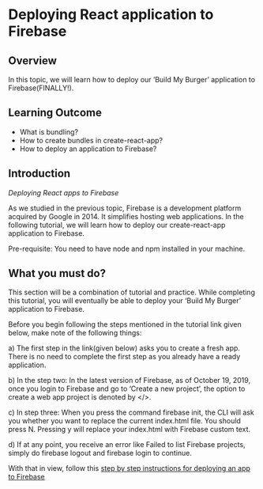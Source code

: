 # Deploying React application to Firebase

## Overview

In this topic, we will learn how to deploy our ‘Build My Burger’ application to Firebase(FINALLY!).

## Learning Outcome

- What is bundling?
- How to create bundles in create-react-app?
- How to deploy an application to Firebase?


## Introduction

*Deploying React apps to Firebase*

As we studied in the previous topic, Firebase is a development platform acquired by Google in 2014. It simplifies hosting web applications. In the following tutorial, we will learn how to deploy our create-react-app application to Firebase.

Pre-requisite: You need to have node and npm installed in your machine. 

## What you must do?

This section will be a combination of tutorial and practice. While completing this tutorial, you will eventually be able to deploy your ‘Build My Burger’ application to Firebase.

Before you begin following the steps mentioned in the tutorial link given below, make note of the following things:

a)	The first step in the link(given below) asks you to create a fresh app. There is no need to complete the first step as you already have a ready application.

b)	In the step two: In the latest version of Firebase, as of October 19, 2019, once you login to Firebase and go to ‘Create a new project’, the option to create a web app project is denoted by </>.

c)	In step three: When you press the command firebase init, the CLI will ask you whether you want to replace the current index.html file. You should press N. Pressing y will replace your index.html with Firebase custom text.

d)	If at any point, you receive an error like Failed to list Firebase projects, simply do firebase logout and firebase login to continue.

With that in view, follow this [step by step instructions for deploying an app to Firebase](https://www.freecodecamp.org/news/react-and-firebase-are-all-you-need-to-host-your-web-apps-f7ab55919f53/)


